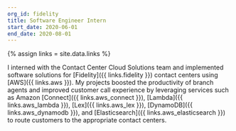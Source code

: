 ```yaml
---
org_id: fidelity
title: Software Engineer Intern
start_date: 2020-06-01
end_date: 2020-08-01
---
```


{% assign links = site.data.links %}

I interned with the Contact Center Cloud Solutions team and implemented software
solutions for [Fidelity]({{ links.fidelity }}) contact centers using [AWS]({{
links.aws }}). My projects boosted the productivity of branch agents and
improved customer call experience by leveraging services such as Amazon
[Connect]({{ links.aws_connect }}), [Lambda]({{ links.aws_lambda }}), [Lex]({{
links.aws_lex }}), [DynamoDB]({{ links.aws_dynamodb }}), and [Elasticsearch]({{
links.aws_elasticsearch }}) to route customers to the appropriate contact
centers.
